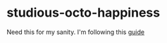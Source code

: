 # studious-octo-happiness
Need this for my sanity. I'm following this [guide](https://medium.com/@sharonzheng/how-to-create-a-simple-site-blocker-chrome-extension-9628c3a0487b) 
